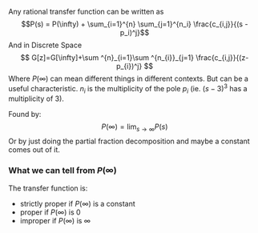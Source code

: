 Any rational transfer function can be written as
$$P(s) = P(\infty) + \sum_{i=1}^{n} \sum_{j=1}^{n_i} \frac{c_{i,j}}{(s - p_i)^j}$$
And in Discrete Space
$$
G[z]=G[\infty]+\sum ^{n}_{i=1}\sum ^{n_{i}}_{j=1} \frac{c_{i,j}}{(z-p_{i})^j}
$$
Where $P(\infty)$ can mean different things in different contexts. But can be a useful characteristic. $n_{i}$ is the multiplicity of the pole $p_{i}$ (ie. $(s-3)^3$ has a multiplicity of 3).

Found by:
$$
P(\infty) = \lim_{ s \to \infty } P(s)
$$
Or by just doing the partial fraction decomposition and maybe a constant comes out of it.

### What we can tell from $P(\infty)$
The transfer function is:
- strictly proper if $P(\infty)$ is a constant
- proper if ${P(\infty)}$ is 0
- improper if $P(\infty)$ is $\infty$

